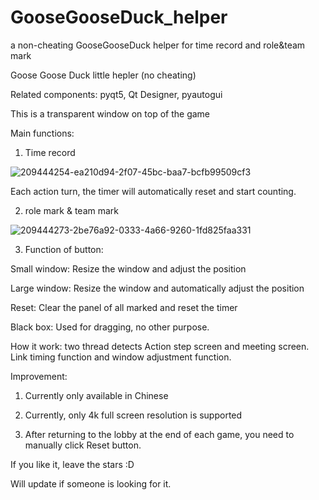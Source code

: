 # GooseGooseDuck_helper
a non-cheating GooseGooseDuck  helper for time record and role&amp;team mark



Goose Goose Duck little hepler (no cheating)

Related components: pyqt5, Qt Designer, pyautogui

This is a transparent window on top of the game


Main functions:

1. Time record


![209444254-ea210d94-2f07-45bc-baa7-bcfb99509cf3](https://user-images.githubusercontent.com/86272490/216742961-b0e4a0b3-7c6e-400d-9708-61e6f8effdbc.png)






Each action turn, the timer will automatically reset and start counting.


2. role mark & team mark

![209444273-2be76a92-0333-4a66-9260-1fd825faa331](https://user-images.githubusercontent.com/86272490/216743418-691b1be2-79d6-4358-a1c5-3112b3916319.png)




3. Function of button:

Small window: Resize the window and adjust the position

Large window: Resize the window and automatically adjust the position

Reset: Clear the panel of all marked and reset the timer

Black box: Used for dragging, no other purpose.



How it work: two thread detects Action step screen and meeting screen. Link timing function and window adjustment function.





Improvement:

1. Currently only available in Chinese

2. Currently, only 4k full screen resolution is supported

3. After returning to the lobby at the end of each game, you need to manually click Reset button.


If you like it, leave the stars :D



Will update if someone is looking for it.
